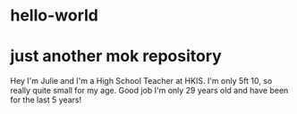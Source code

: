 # hello-world
# just another mok repository
Hey I'm Julie and I'm a High School Teacher at HKIS.
I'm only 5ft 10, so really quite small for my age. Good job I'm only 29 years old and have been for the last 5 years!
